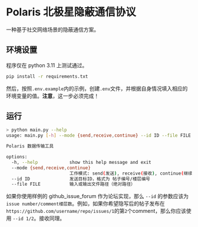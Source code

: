 # Polaris 北极星隐蔽通信协议

一种基于社交网络场景的隐蔽通信方案。

## 环境设置

程序仅在 python 3.11 上测试通过。

```bash
pip install -r requirements.txt
```

然后，按照`.env.example`内的示例，创建`.env`文件，并根据自身情况填入相应的环境变量的值。**注意**，这一步必须完成！

## 运行

```bash
> python main.py --help
usage: main.py [-h] --mode {send,receive,continue} --id ID --file FILE

Polaris 数据传输工具

options:
  -h, --help            show this help message and exit
  --mode {send,receive,continue}
                        工作模式: send(发送), receive(接收), continue(继续发送)
  --id ID               发送目标ID，格式为 帖子编号/楼层编号
  --file FILE           输入或输出文件路径（绝对路径）
``` 

如果你使用样例的 github_issue_forum 作为论坛实现，那么 `--id` 的参数应该为 `issue number/comment楼层数`。例如，如果你希望隐写后的帖子发布在 `https://github.com/username/repo/issues/1`的第`2`个comment，那么你应该使用 `--id 1/2`。接收同理。